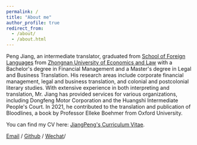 ```yaml
---
permalink: /
title: "About me"
author_profile: true
redirect_from: 
  - /about/
  - /about.html
---
```


Peng Jiang, an intermediate translator, graduated from [School of Foreign Languages](https://wgyxy.zuel.edu.cn/main.htm) from [Zhongnan University of Economics and Law](https://english.zuel.edu.cn/) with a Bachelor's degree in Financial Management and a Master's degree in Legal and Business Translation. His research areas include corporate financial management, legal and business translation, and colonial and postcolonial literary studies. With extensive experience in both interpreting and translation, Mr. Jiang has provided services for various organizations, including Dongfeng Motor Corporation and the Huangshi Intermediate People's Court. In 2021, he contributed to the translation and publication of Bloodlines, a book by Professor Elleke Boehmer from Oxford University.

You can find my CV here: [JiangPeng's Curriculum Vitae](../assets/JiangPeng_CV.pdf).

[Email](mailto:mr.jiangpeng@qq.com) / [Github](https://jiangpeng-cv.github.io/edu/) / [Wechat](../images/wechat.jpg)/





